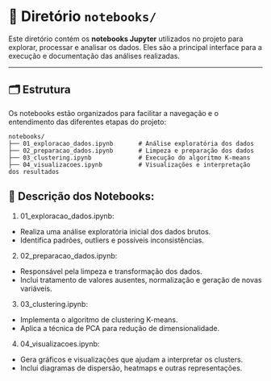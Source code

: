 # 📒 Diretório `notebooks/`

Este diretório contém os **notebooks Jupyter** utilizados no projeto para explorar, processar e analisar os dados. Eles são a principal interface para a execução e documentação das análises realizadas.

---

## 🗂️ Estrutura

Os notebooks estão organizados para facilitar a navegação e o entendimento das diferentes etapas do projeto:

```plaintext
notebooks/
├── 01_exploracao_dados.ipynb       # Análise exploratória dos dados
├── 02_preparacao_dados.ipynb       # Limpeza e preparação dos dados
├── 03_clustering.ipynb             # Execução do algoritmo K-means
├── 04_visualizacoes.ipynb          # Visualizações e interpretação dos resultados
```

## 📝 Descrição dos Notebooks:

1. 01_exploracao_dados.ipynb:
- Realiza uma análise exploratória inicial dos dados brutos.
- Identifica padrões, outliers e possíveis inconsistências.
  
2. 02_preparacao_dados.ipynb:
- Responsável pela limpeza e transformação dos dados.
- Inclui tratamento de valores ausentes, normalização e geração de novas variáveis.

3. 03_clustering.ipynb:
- Implementa o algoritmo de clustering K-means.
- Aplica a técnica de PCA para redução de dimensionalidade.
  
4. 04_visualizacoes.ipynb:
- Gera gráficos e visualizações que ajudam a interpretar os clusters.
- Inclui diagramas de dispersão, heatmaps e outras representações.

